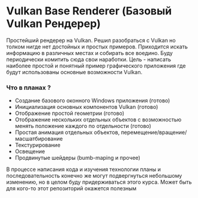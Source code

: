 # Vulkan Base Renderer (Базовый Vulkan Рендерер)
Простейший рендерер на Vulkan. Решил разобраться с Vulkan но толком нигде нет достойных и простых примеров. Приходится искать информацию в различных местах и собирать все воедино. Буду периодически комитить сюда свои наработки. Цель - написать наиболее простой и понятный пример графического приложения где будут использованы основные возможности Vulkan.

### Что в планах ?

  - Создание базового оконного Windows приложения (готово)
  - Инициализация основных компонентов Vulkan (готово)
  - Отображение простой геометрии (готово)
  - Отображение нескольких отдельных объектов с возможностью менять положение каждого по отдельности (готово)
  - Простая анимация отдельных объектов, перемещение/вращение/масшатбирование
  - Текстурирование
  - Освещение
  - Продвинутые шейдеры (bumb-maping и прочее)

В процессе написания кода и изучения технологии планы и последовательность конечно же могут подвергнуться небольшому изменению, но в целом буду придерживаться этого курса. Может быть для кого-то этот репозиторий окажется полезным